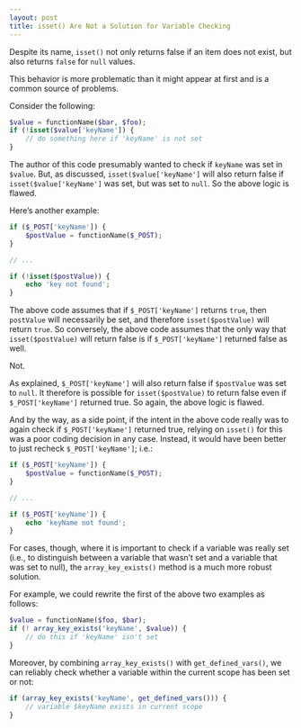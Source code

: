 ```yaml
---
layout: post
title: isset() Are Not a Solution for Variable Checking
---
```


Despite its name, `isset()` not only returns false if an item does not exist, but also returns `false` for `null` values.

This behavior is more problematic than it might appear at first and is a common source of problems.

Consider the following:

```php
$value = functionName($bar, $foo);
if (!isset($value['keyName']) {
    // do something here if 'keyName' is not set
}
```

The author of this code presumably wanted to check if `keyName` was set in `$value`. But, as discussed, `isset($value['keyName']` will also return false if `isset($value['keyName']` was set, but was set to `null`. So the above logic is flawed.

Here’s another example:

```php
if ($_POST['keyName']) {
    $postValue = functionName($_POST);
}

// ...

if (!isset($postValue)) {
    echo 'key not found';
}
```

The above code assumes that if `$_POST['keyName']` returns `true`, then `postValue` will necessarily be set, and therefore `isset($postValue)` will return `true`. So conversely, the above code assumes that the only way that `isset($postValue)` will return false is if `$_POST['keyName']` returned false as well.

Not.

As explained, `$_POST['keyName']` will also return false if `$postValue` was set to `null`. It therefore is possible for `isset($postValue)` to return false even if `$_POST['keyName']` returned true. So again, the above logic is flawed.

And by the way, as a side point, if the intent in the above code really was to again check if `$_POST['keyName']` returned true, relying on `isset()` for this was a poor coding decision in any case. Instead, it would have been better to just recheck `$_POST['keyName']`; i.e.:

```php
if ($_POST['keyName']) {
    $postValue = functionName($_POST);
}

// ...

if ($_POST['keyName']) {
    echo 'keyName not found';
}
```

For cases, though, where it is important to check if a variable was really set (i.e., to distinguish between a variable that wasn’t set and a variable that was set to null), the `array_key_exists()` method is a much more robust solution.

For example, we could rewrite the first of the above two examples as follows:

```php
$value = functionName($foo, $bar);
if (! array_key_exists('keyName', $value)) {
    // do this if 'keyName' isn't set
}
```

Moreover, by combining `array_key_exists()` with `get_defined_vars()`, we can reliably check whether a variable within the current scope has been set or not:

```php
if (array_key_exists('keyName', get_defined_vars())) {
    // variable $keyName exists in current scope
}
```
